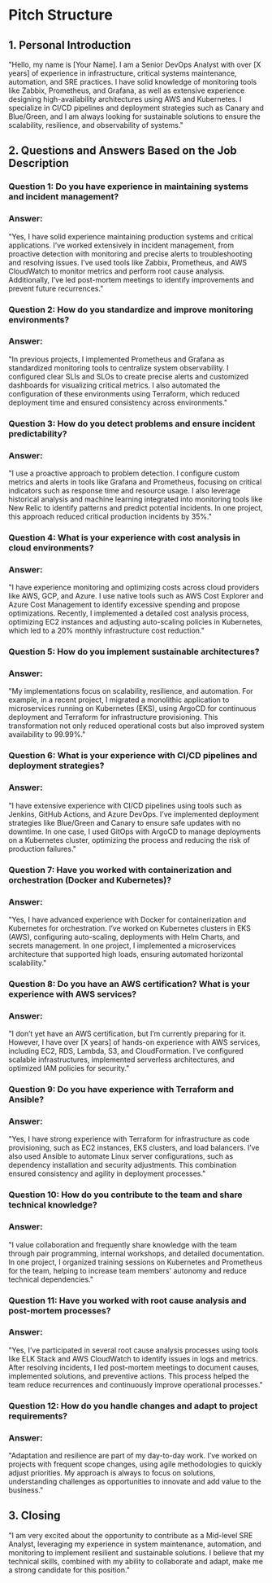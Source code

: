 # Pitch Structure
## 1. Personal Introduction
"Hello, my name is [Your Name]. I am a Senior DevOps Analyst with over [X years] of experience in infrastructure, critical systems maintenance, automation, and SRE practices. I have solid knowledge of monitoring tools like Zabbix, Prometheus, and Grafana, as well as extensive experience designing high-availability architectures using AWS and Kubernetes. I specialize in CI/CD pipelines and deployment strategies such as Canary and Blue/Green, and I am always looking for sustainable solutions to ensure the scalability, resilience, and observability of systems."

## 2. Questions and Answers Based on the Job Description
### Question 1: Do you have experience in maintaining systems and incident management?
### Answer:
"Yes, I have solid experience maintaining production systems and critical applications. I’ve worked extensively in incident management, from proactive detection with monitoring and precise alerts to troubleshooting and resolving issues. I’ve used tools like Zabbix, Prometheus, and AWS CloudWatch to monitor metrics and perform root cause analysis. Additionally, I’ve led post-mortem meetings to identify improvements and prevent future recurrences."

### Question 2: How do you standardize and improve monitoring environments?
### Answer:
"In previous projects, I implemented Prometheus and Grafana as standardized monitoring tools to centralize system observability. I configured clear SLIs and SLOs to create precise alerts and customized dashboards for visualizing critical metrics. I also automated the configuration of these environments using Terraform, which reduced deployment time and ensured consistency across environments."

### Question 3: How do you detect problems and ensure incident predictability?
### Answer:
"I use a proactive approach to problem detection. I configure custom metrics and alerts in tools like Grafana and Prometheus, focusing on critical indicators such as response time and resource usage. I also leverage historical analysis and machine learning integrated into monitoring tools like New Relic to identify patterns and predict potential incidents. In one project, this approach reduced critical production incidents by 35%."

### Question 4: What is your experience with cost analysis in cloud environments?
### Answer:
"I have experience monitoring and optimizing costs across cloud providers like AWS, GCP, and Azure. I use native tools such as AWS Cost Explorer and Azure Cost Management to identify excessive spending and propose optimizations. Recently, I implemented a detailed cost analysis process, optimizing EC2 instances and adjusting auto-scaling policies in Kubernetes, which led to a 20% monthly infrastructure cost reduction."

### Question 5: How do you implement sustainable architectures?
### Answer:
"My implementations focus on scalability, resilience, and automation. For example, in a recent project, I migrated a monolithic application to microservices running on Kubernetes (EKS), using ArgoCD for continuous deployment and Terraform for infrastructure provisioning. This transformation not only reduced operational costs but also improved system availability to 99.99%."

### Question 6: What is your experience with CI/CD pipelines and deployment strategies?
### Answer:
"I have extensive experience with CI/CD pipelines using tools such as Jenkins, GitHub Actions, and Azure DevOps. I’ve implemented deployment strategies like Blue/Green and Canary to ensure safe updates with no downtime. In one case, I used GitOps with ArgoCD to manage deployments on a Kubernetes cluster, optimizing the process and reducing the risk of production failures."

### Question 7: Have you worked with containerization and orchestration (Docker and Kubernetes)?
### Answer:
"Yes, I have advanced experience with Docker for containerization and Kubernetes for orchestration. I’ve worked on Kubernetes clusters in EKS (AWS), configuring auto-scaling, deployments with Helm Charts, and secrets management. In one project, I implemented a microservices architecture that supported high loads, ensuring automated horizontal scalability."

### Question 8: Do you have an AWS certification? What is your experience with AWS services?
### Answer:
"I don’t yet have an AWS certification, but I’m currently preparing for it. However, I have over [X years] of hands-on experience with AWS services, including EC2, RDS, Lambda, S3, and CloudFormation. I’ve configured scalable infrastructures, implemented serverless architectures, and optimized IAM policies for security."

### Question 9: Do you have experience with Terraform and Ansible?
### Answer:
"Yes, I have strong experience with Terraform for infrastructure as code provisioning, such as EC2 instances, EKS clusters, and load balancers. I’ve also used Ansible to automate Linux server configurations, such as dependency installation and security adjustments. This combination ensured consistency and agility in deployment processes."

### Question 10: How do you contribute to the team and share technical knowledge?
### Answer:
"I value collaboration and frequently share knowledge with the team through pair programming, internal workshops, and detailed documentation. In one project, I organized training sessions on Kubernetes and Prometheus for the team, helping to increase team members' autonomy and reduce technical dependencies."

### Question 11: Have you worked with root cause analysis and post-mortem processes?
### Answer:
"Yes, I’ve participated in several root cause analysis processes using tools like ELK Stack and AWS CloudWatch to identify issues in logs and metrics. After resolving incidents, I led post-mortem meetings to document causes, implemented solutions, and preventive actions. This process helped the team reduce recurrences and continuously improve operational processes."

### Question 12: How do you handle changes and adapt to project requirements?
### Answer:
"Adaptation and resilience are part of my day-to-day work. I’ve worked on projects with frequent scope changes, using agile methodologies to quickly adjust priorities. My approach is always to focus on solutions, understanding challenges as opportunities to innovate and add value to the business."

## 3. Closing
"I am very excited about the opportunity to contribute as a Mid-level SRE Analyst, leveraging my experience in system maintenance, automation, and monitoring to implement resilient and sustainable solutions. I believe that my technical skills, combined with my ability to collaborate and adapt, make me a strong candidate for this position."